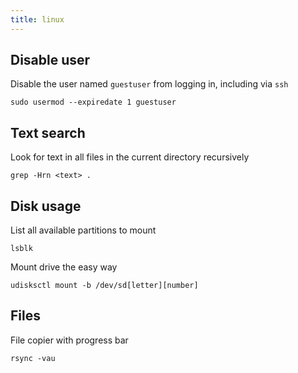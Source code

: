 ```yaml
---
title: linux
---
```


## Disable user

Disable the user named `guestuser` from logging in, including via `ssh`

    sudo usermod --expiredate 1 guestuser

## Text search

Look for text in all files in the current directory recursively

    grep -Hrn <text> .

## Disk usage

List all available partitions to mount

    lsblk

Mount drive the easy way

    udisksctl mount -b /dev/sd[letter][number]

## Files

File copier with progress bar

    rsync -vau
